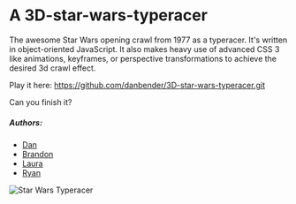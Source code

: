 A 3D-star-wars-typeracer
========================
The awesome Star Wars opening crawl from 1977 as a typeracer.
It's written in object-oriented JavaScript. It also makes heavy use of advanced CSS 3 like animations, keyframes, or perspective transformations to achieve the desired 3d crawl effect.

Play it here: https://github.com/danbender/3D-star-wars-typeracer.git

Can you finish it?

##### Authors:
* [Dan](https://github.com/Steveo1485)
* [Brandon](https://github.com/ldrbrandon)
* [Laura](https://github.com/shmeadyy)
* [Ryan](https://github.com/RyanHedges)



![Star Wars Typeracer](http://i2.minus.com/jUYPnizaTBpxM.jpg)